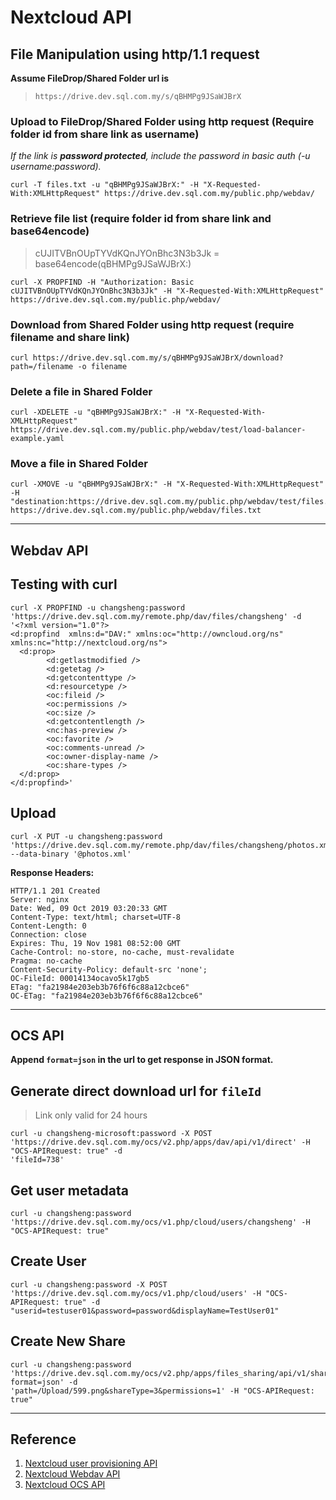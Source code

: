 # Nextcloud API 
 
## File Manipulation using http/1.1 request
**Assume FileDrop/Shared Folder url is**  
> `https://drive.dev.sql.com.my/s/qBHMPg9JSaWJBrX`

### Upload to FileDrop/Shared Folder using http request (Require folder id from share link as username)
*If the link is **password protected**, include the password in basic auth (-u username:password).*
```shell
curl -T files.txt -u "qBHMPg9JSaWJBrX:" -H "X-Requested-With:XMLHttpRequest" https://drive.dev.sql.com.my/public.php/webdav/
```

### Retrieve file list (require folder id from share link and base64encode)
> cUJITVBnOUpTYVdKQnJYOnBhc3N3b3Jk = base64encode(qBHMPg9JSaWJBrX:)
```shell
curl -X PROPFIND -H "Authorization: Basic cUJITVBnOUpTYVdKQnJYOnBhc3N3b3Jk" -H "X-Requested-With:XMLHttpRequest" https://drive.dev.sql.com.my/public.php/webdav/
```

### Download from Shared Folder using http request (require filename and share link)
```shell
curl https://drive.dev.sql.com.my/s/qBHMPg9JSaWJBrX/download?path=/filename -o filename
```

### Delete a file in Shared Folder 
```shell
curl -XDELETE -u "qBHMPg9JSaWJBrX:" -H "X-Requested-With-XMLHttpRequest" https://drive.dev.sql.com.my/public.php/webdav/test/load-balancer-example.yaml
```

### Move a file in Shared Folder
```shell
curl -XMOVE -u "qBHMPg9JSaWJBrX:" -H "X-Requested-With:XMLHttpRequest" -H "destination:https://drive.dev.sql.com.my/public.php/webdav/test/files.txt" https://drive.dev.sql.com.my/public.php/webdav/files.txt
```

---
## Webdav API
## Testing with curl
```shell
curl -X PROPFIND -u changsheng:password 'https://drive.dev.sql.com.my/remote.php/dav/files/changsheng' -d 
'<?xml version="1.0"?>
<d:propfind  xmlns:d="DAV:" xmlns:oc="http://owncloud.org/ns" xmlns:nc="http://nextcloud.org/ns">
  <d:prop>
        <d:getlastmodified />
        <d:getetag />
        <d:getcontenttype />
        <d:resourcetype />
        <oc:fileid />
        <oc:permissions />
        <oc:size />
        <d:getcontentlength />
        <nc:has-preview />
        <oc:favorite />
        <oc:comments-unread />
        <oc:owner-display-name />
        <oc:share-types />
  </d:prop>
</d:propfind>'
```

###
## Upload
```shell
curl -X PUT -u changsheng:password 'https://drive.dev.sql.com.my/remote.php/dav/files/changsheng/photos.xml' --data-binary '@photos.xml'
```
**Response Headers:**
```
HTTP/1.1 201 Created
Server: nginx
Date: Wed, 09 Oct 2019 03:20:33 GMT
Content-Type: text/html; charset=UTF-8
Content-Length: 0
Connection: close
Expires: Thu, 19 Nov 1981 08:52:00 GMT
Cache-Control: no-store, no-cache, must-revalidate
Pragma: no-cache
Content-Security-Policy: default-src 'none';
OC-FileId: 00014134ocavo5k17gb5
ETag: "fa21984e203eb3b76f6f6c88a12cbce6"
OC-ETag: "fa21984e203eb3b76f6f6c88a12cbce6"
```
---
## OCS API 
**Append `format=json` in the url to get response in JSON format.**

###
## Generate direct download url for `fileId`
> Link only valid for 24 hours
```shell
curl -u changsheng-microsoft:password -X POST 'https://drive.dev.sql.com.my/ocs/v2.php/apps/dav/api/v1/direct' -H "OCS-APIRequest: true" -d 
'fileId=738'
```

###
## Get user metadata
```shell
curl -u changsheng:password 'https://drive.dev.sql.com.my/ocs/v1.php/cloud/users/changsheng' -H "OCS-APIRequest: true"
```

###
## Create User
```shell
curl -u changsheng:password -X POST 'https://drive.dev.sql.com.my/ocs/v1.php/cloud/users' -H "OCS-APIRequest: true" -d 
"userid=testuser01&password=password&displayName=TestUser01"
```
###
## Create New Share
```shell
curl -u changsheng:password 'https://drive.dev.sql.com.my/ocs/v2.php/apps/files_sharing/api/v1/shares?format=json' -d 
'path=/Upload/599.png&shareType=3&permissions=1' -H "OCS-APIRequest: true"
```
---

## Reference
1. [Nextcloud user provisioning API](https://docs.nextcloud.com/server/latest/admin_manual/configuration_user/user_provisioning_api.html)
2. [Nextcloud Webdav API](https://docs.nextcloud.com/server/latest/developer_manual/client_apis/WebDAV/index.html)
3. [Nextcloud OCS API](https://docs.nextcloud.com/server/latest/developer_manual/client_apis/OCS/index.html#)